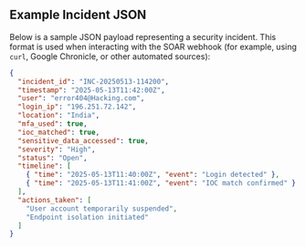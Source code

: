 ##  Example Incident JSON

Below is a sample JSON payload representing a security incident. This format is used when interacting with the SOAR webhook (for example, using `curl`, Google Chronicle, or other automated sources):

```json
{
  "incident_id": "INC-20250513-114200",
  "timestamp": "2025-05-13T11:42:00Z",
  "user": "error404@Hacking.com",
  "login_ip": "196.251.72.142",
  "location": "India",
  "mfa_used": true,
  "ioc_matched": true,
  "sensitive_data_accessed": true,
  "severity": "High",
  "status": "Open",
  "timeline": [
    { "time": "2025-05-13T11:40:00Z", "event": "Login detected" },
    { "time": "2025-05-13T11:41:00Z", "event": "IOC match confirmed" }
  ],
  "actions_taken": [
    "User account temporarily suspended",
    "Endpoint isolation initiated"
  ]
}
